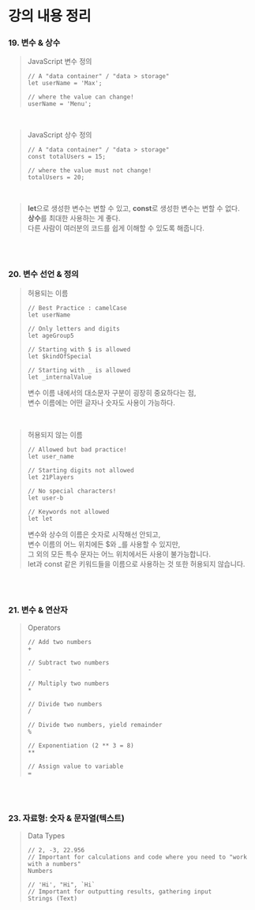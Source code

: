 # 강의 내용 정리

### 19. 변수 & 상수
> JavaScript 변수 정의
> ```JS
> // A "data container" / "data > storage"
> let userName = 'Max';
> 
> // where the value can change!
> userName = 'Menu';
> ```

<br>

> JavaScript 상수 정의
> ```JS
> // A "data container" / "data > storage"
> const totalUsers = 15;
> 
> // where the value must not change!
> totalUsers = 20;
> ```

<br>

> **let**으로 생성한 변수는 변할 수 있고, **const**로 생성한 변수는 변할 수 없다.  
> **상수**를 최대한 사용하는 게 좋다.  
> 다른 사람이 여러분의 코드를 쉽게 이해할 수 있도록 해줍니다.

<br><br>

### 20. 변수 선언 & 정의
> 허용되는 이름
> ```JS
> // Best Practice : camelCase
> let userName
> 
> // Only letters and digits
> let ageGroup5
>
> // Starting with $ is allowed
> let $kindOfSpecial
>
> // Starting with _ is allowed
> let _internalValue
> ```
> 변수 이름 내에서의 대소문자 구분이 굉장히 중요하다는 점,  
> 변수 이름에는 어떤 글자나 숫자도 사용이 가능하다.

<br>

> 허용되지 않는 이름
> ```JS
> // Allowed but bad practice!
> let user_name
>
> // Starting digits not allowed
> let 21Players
>
> // No special characters!
> let user-b
>
> // Keywords not allowed
> let let
> ```
> 변수와 상수의 이름은 숫자로 시작해선 안되고,  
> 변수 이름의 어느 위치에든 $와 _를 사용할 수 있지만,   
> 그 외의 모든 특수 문자는 어느 위치에서든 사용이 불가능합니다.  
> let과 const 같은 키워드들을 이름으로 사용하는 것 또한 허용되지 않습니다.

<br><br>

### 21. 변수 & 연산자
> Operators  
> ```JS
> // Add two numbers
> +
>
> // Subtract two numbers
> -
>
> // Multiply two numbers
> *
>
> // Divide two numbers
> / 
>
> // Divide two numbers, yield remainder
> %
>
> // Exponentiation (2 ** 3 = 8)
> **
>
> // Assign value to variable
> =


<br><br>

### 23. 자료형: 숫자 & 문자열(텍스트)
> Data Types
> ```JS
> // 2, -3, 22.956
> // Important for calculations and code where you need to "work with a numbers"
> Numbers
>
> // 'Hi', "Hi", `Hi`
> // Important for outputting results, gathering input
> Strings (Text)
> ```